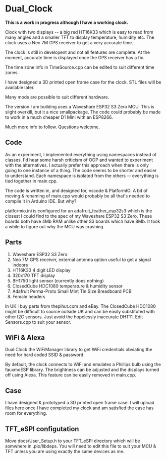 # Dual_Clock

**This is a work in progress although I have a working clock.**

 Clock with two displays -- a big red HT16K33 which is easy to read from many angles and a
 smaller TFT to display temperature, humidity etc. The clock uses a Neo 7M GPS receiver
 to get a very accurate time.

 The clock is still in developent and not all features are complete. At the moment,
 accurate time is displayed once the GPS receiver has a fix.

 The time zone info in TimeSource.cpp can be edited to suit different time zones.

 I have designed a 3D printed open frame case for the clock. STL files will be
 available later.

 Many mods are possible to suit different hardware.

 The version I am building uses a Waveshare ESP32 S3 Zero MCU. This is slight
 overkill, but it a nice smallpackage. The code could probably be made to work
 in a much cheaper D1 Mini with an ESP8266.

 Much more info to follow. Questions welcome.

## Code

As an experiment, I implemented everything using namespaces instead of classes. I'd
hear some harsh criticism of OOP and wanted to experiment with the alternatives. I
actually prefer this approach when there is only going to one instance of a thing.
The code seems to be shorter and easier to understand. Each namespace is isolated
from the others -- everything is tied together in main.cpp.

The code is written in, and designed for, vscode & PlatformIO. A bit of moving &
renaming of main.cpp would probably be all that's needed to compile it in Arduino IDE. 
But why?

platformio.ini is configured for an adafruit_feather_esp32s3 which is the closest
I could find to the spec of my Waveshare ESP32 S3 Zero. These boards both have 4Mb RAM
unlike other S3 boards which have 8Mb. It took a while to figure out why the MCU
was crashing.

## Parts

1. Waveshare ESP32 S3 Zero
2. Neo 7M GPS receiver, external antenna option useful to get a signal indoors
3. HT16K33 4 digit LED display
4. 320x170 TFT display
5. BH1750 light sensor (currently does nothing)
6. ClosedCube HDC1080 temperature & humidity sensor
7. Adafruit Perma-Proto Small Mint Tin Size Breadboard PCB
8. Female headers

In UK I buy parts from thepihut.com and eBay. The ClosedCube HDC1080 might be difficult
to source outside UK and can be easily substituted with other I2C sensors. Just avoid the
hopelessly inaccurate DHT11. Edit Sensors.cpp to suit your sensor.

## WiFi & Alexa

Dual Clock the WiFiManager library to get WiFi credentials obviating the need for hard 
coded SSID & password.

By default, the clock connects to WiFi and emulates a Phillips bulb using the fauxmoESP
library. The brightness can be adjusted and the displays turned off using Alexa. This
feature can be easily removed in main.cpp.

## Case

I have designed & prototyped a 3D printed open frame case. I will upload files 
here once I have completed my clock and am satisfied the case has room for everything.

## TFT_eSPI configutation

Move docs/User_Setup.h to your TFT_eSPI directory which will be somwhere in .pio/libdeps.
You will need to edit this file to suit your MCU & TFT unless you are using exactly 
the same devices as me.
